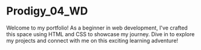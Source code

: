 # Prodigy_04_WD
Welcome to my portfolio! As a beginner in web development, I've crafted this space using HTML and CSS to showcase my journey. Dive in to explore my projects and connect with me on this exciting learning adventure!
